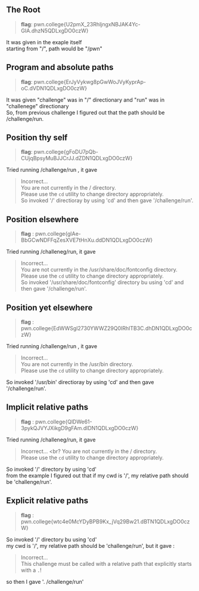 ## The Root <br>
> **flag**: pwn.college{U2pmX_23RhljngxNBJAK4Yc-GIA.dhzN5QDLxgDO0czW} <br>

It was given in the exaple itself <br>
starting from "/", path would be "/pwn"


## Program and absolute paths <br>
>**flag**: pwn.college{ErJyVykwg8pGwWoJVyKyprAp-oC.dVDN1QDLxgDO0czW} <br>

It was given "challenge" was in "/" directionary and "run" was in "challenege" directionary <br>
So, from previous challenge I figured out that the path should be /challenge/run.


## Position thy self
> **flag**: pwn.college{gFoDU7pQb-CUjqBpsyMuBJJCrJJ.dZDN1QDLxgDO0czW}

Tried running /challenge/run , it gave <br>
>Incorrect... <br>
You are not currently in the / directory. <br>
Please use the `cd` utility to change directory appropriately. <br>
So invoked '/' directioray by using 'cd' and then gave '/challenge/run'.


## Position elsewhere
> **flag** : pwn.college{glAe-BbGCwNDFFqZesXVE7tHnXu.ddDN1QDLxgDO0czW}

Tried running /challeneg/run, it gave 
> Incorrect... <br>
You are not currently in the /usr/share/doc/fontconfig directory. <br>
Please use the `cd` utility to change directory appropriately. <br>
So invoked '/usr/share/doc/fontconfig' directory bu using 'cd' and then gave '/challenge/run'.


## Position yet elsewhere
> **flag** : pwn.college{EdWWSgl2730YWWZ29Q0IRhlTB3C.dhDN1QDLxgDO0czW} <br>

Tried running /challenge/run , it gave <br>
> Incorrect...  <br>
You are not currently in the /usr/bin directory. <br>
Please use the `cd` utility to change directory appropriately. <br>

So invoked '/usr/bin' directioray by using 'cd' and then gave '/challenge/run'.


## Implicit relative paths
> **flag** : pwn.college{QlDWe61-3pykQJVYJXikgD9gFAm.dlDN1QDLxgDO0czW}

Tried running /challeneg/run, it gave
> Incorrect... <br?
You are not currently in the / directory. <br>
Please use the `cd` utility to change directory appropriately. <br>

So invoked '/' directory by using 'cd' <br>
from the example I figured out that if my cwd is '/', my relative path should be 'challenge/run'.


## Explicit relative paths
>**flag** : pwn.college{wtc4e0McYDyBPB9Kx_jVq29Bw21.dBTN1QDLxgDO0czW}

So invoked '/' directory bu using 'cd' <br>
 my cwd is '/', my relative path should be 'challenge/run', but it gave : <br>
 >Incorrect... <br>
This challenge must be called with a relative path that explicitly starts with a `.`! <br>

so then I gave '. /challenge/run'







